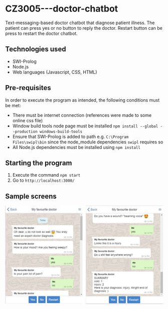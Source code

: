 # CZ3005---doctor-chatbot
Text-messaging-based doctor chatbot that diagnose patient illness. The patient can press yes or no button to reply the doctor. Restart button can be press to restart the doctor chatbot.

## Technologies used
- SWI-Prolog
- Node.js
- Web languages (Javascript, CSS, HTML)

## Pre-requisites
In order to execute the program as intended, the following conditions must be met:
- There must be internet connection (references were made to some online css file)
- Window build tools node page must be installed `npm install --global --production windows-build-tools`
- Ensure that SWI-Prolog is added to path e.g. `C:\Program Files\swipl\bin` since the node_module dependencies `swipl` requires so
- All Node.js dependencies must be installed using `npm install`

## Starting the program
1. Execute the command `npm start`
2. Go to `http://localhost:3000/`

## Sample screens

![alt text](_sample_image/sample_screen.JPG)
